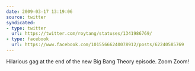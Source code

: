 ```yaml
---
date: 2009-03-17 13:19:06
source: twitter
syndicated:
- type: twitter
  url: https://twitter.com/roytang/statuses/1341986769/
- type: facebook
  url: https://www.facebook.com/10155666240078912/posts/62240585769
---
```


Hilarious gag at the end of the new Big Bang Theory episode. Zoom Zoom!
